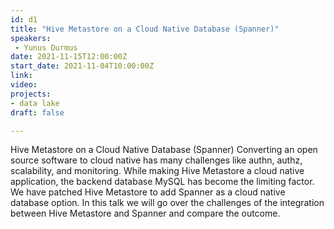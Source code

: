 ```yaml
---
id: d1
title: "Hive Metastore on a Cloud Native Database (Spanner)"
speakers:
 - Yunus Durmus
date: 2021-11-15T12:00:00Z
start_date: 2021-11-04T10:00:00Z
link:  
video: 
projects: 
- data lake
draft: false

---
```


Hive Metastore on a Cloud Native Database (Spanner) Converting an open source software to cloud native has many challenges like authn, authz, scalability, and monitoring. While making Hive Metastore a cloud native application, the backend database MySQL has become the limiting factor. We have patched Hive Metastore to add Spanner as a cloud native database option. In this talk we will go over the challenges of the integration between Hive Metastore and Spanner and compare the outcome.